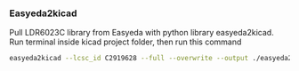 ### Easyeda2kicad

Pull LDR6023C library from Easyeda with python library easyeda2kicad. Run terminal inside kicad project folder, then run this command

```bash
easyeda2kicad --lcsc_id C2919628 --full --overwrite --output ./easyeda2kicad/easyeda2kicad --project-relative
```


